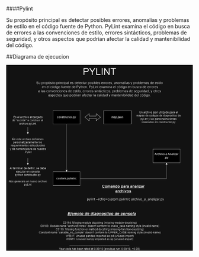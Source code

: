 ####Pylint

Su propósito principal es detectar posibles errores, anomalías y problemas de estilo
 en el código fuente de Python. PyLint examina el código en busca de errores
a las convenciones de estilo, errores sintácticos, problemas de seguridad, y otros
aspectos que podrían afectar la calidad y mantenibilidad del código.


##Diagrama de ejecucion

![Texto Alternativo](draw.png)
